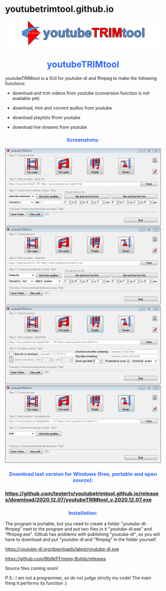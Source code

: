 # youtubetrimtool.github.io
<a href="https://github.com/testertv/tpdne.github.io"><img src="https://raw.githubusercontent.com/testertv/youtubetrimtool.github.io/main/images/top.jpg?raw=true" alt="test-pattern-152459-1280" border="0"></a>
<h1 style="text-align: center;"><span style="color: #3366ff;"><strong>youtubeTRIMtool</strong></span></h1>
youtubeTRIMtool is a GUI for youtube-dl and ffmpeg to make the following functions:

- download and trim videos from youtube (conversion function is not available yet)

- download, trim and convert audios from youtube

- download playlists ffrom youtube

- download live streams from youtube


<h3 style="text-align: center;"><span style="color: #3366ff;"><strong>Screenshots:</strong></span></h3>
<a href="https://github.com/testertv/tpdne.github.io"><img src="https://raw.githubusercontent.com/testertv/youtubetrimtool.github.io/main/images/1%20(4).jpg?raw=true" alt="test-pattern-152459-1280" border="0"></a>
<a href="https://github.com/testertv/tpdne.github.io"><img src="https://raw.githubusercontent.com/testertv/youtubetrimtool.github.io/main/images/1%20(3).jpg?raw=true" alt="test-pattern-152459-1280" border="0"></a>
<a href="https://github.com/testertv/tpdne.github.io"><img src="https://raw.githubusercontent.com/testertv/youtubetrimtool.github.io/main/images/1%20(2).jpg?raw=true" alt="test-pattern-152459-1280" border="0"></a>
<a href="https://github.com/testertv/tpdne.github.io"><img src="https://raw.githubusercontent.com/testertv/youtubetrimtool.github.io/main/images/1%20(1).jpg?raw=true" alt="test-pattern-152459-1280" border="0"></a>

<h3 style="text-align: center;"><span style="color: #3366ff;"><strong>Download last version for Windows (free, portable and open source):</strong></span></h3>
<h3><span style="text-decoration: underline;"><strong>https://github.com/testertv/youtubetrimtool.github.io/releases/download/2020.12.07/youtubeTRIMtool_v.2020.12.07.exe</strong></span></h3>

<h3 style="text-align: center;"><span style="color: #3366ff;"><strong>Installation:</strong></span></h3>
The program is portable, but you need to create a folder "youtube-dl-ffmpeg" next to the program and put two files in it "youtube-dl.exe" and "ffmpeg.exe". Github has problems with publishing "youtube-dl", so you will have to download and put "youtube-dl and "ffmpeg" in the folder yourself.

https://youtube-dl.org/downloads/latest/youtube-dl.exe

https://github.com/BtbN/FFmpeg-Builds/releases


Source files coming soon!

P.S.: I am not a programmer, so do not judge strictly my code! The main thing it performs its function :)

